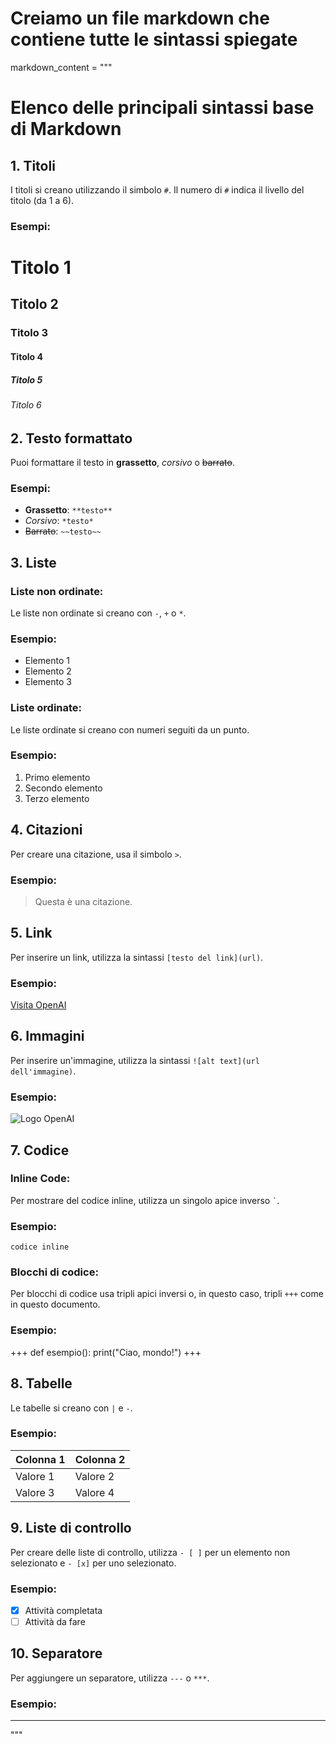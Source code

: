 # Creiamo un file markdown che contiene tutte le sintassi spiegate
markdown_content = """
# Elenco delle principali sintassi base di Markdown

## 1. Titoli
I titoli si creano utilizzando il simbolo `#`. Il numero di `#` indica il livello del titolo (da 1 a 6).

### Esempi:
# Titolo 1
## Titolo 2
### Titolo 3
#### Titolo 4
##### Titolo 5
###### Titolo 6

## 2. Testo formattato
Puoi formattare il testo in **grassetto**, *corsivo* o ~~barrato~~.

### Esempi:
- **Grassetto**: `**testo**`
- *Corsivo*: `*testo*`
- ~~Barrato~~: `~~testo~~`

## 3. Liste
### Liste non ordinate:
Le liste non ordinate si creano con `-`, `+` o `*`.

### Esempio:
- Elemento 1
- Elemento 2
- Elemento 3

### Liste ordinate:
Le liste ordinate si creano con numeri seguiti da un punto.

### Esempio:
1. Primo elemento
2. Secondo elemento
3. Terzo elemento

## 4. Citazioni
Per creare una citazione, usa il simbolo `>`.

### Esempio:
> Questa è una citazione.

## 5. Link
Per inserire un link, utilizza la sintassi `[testo del link](url)`.

### Esempio:
[Visita OpenAI](https://www.openai.com)

## 6. Immagini
Per inserire un'immagine, utilizza la sintassi `![alt text](url dell'immagine)`.

### Esempio:
![Logo OpenAI](https://openai.com/logo.png)

## 7. Codice
### Inline Code:
Per mostrare del codice inline, utilizza un singolo apice inverso `` ` ``.

### Esempio:
`codice inline`

### Blocchi di codice:
Per blocchi di codice usa tripli apici inversi o, in questo caso, tripli `+++` come in questo documento.

### Esempio:
+++ 
def esempio():
    print("Ciao, mondo!")
+++

## 8. Tabelle
Le tabelle si creano con `|` e `-`.

### Esempio:
| Colonna 1 | Colonna 2 |
|-----------|-----------|
| Valore 1  | Valore 2  |
| Valore 3  | Valore 4  |

## 9. Liste di controllo
Per creare delle liste di controllo, utilizza `- [ ]` per un elemento non selezionato e `- [x]` per uno selezionato.

### Esempio:
- [x] Attività completata
- [ ] Attività da fare

## 10. Separatore
Per aggiungere un separatore, utilizza `---` o `***`.

### Esempio:
---
"""

